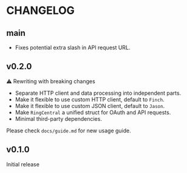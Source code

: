 # CHANGELOG

## main

- Fixes potential extra slash in API request URL.

## v0.2.0

⚠️ Rewriting with breaking changes

- Separate HTTP client and data processing into independent parts.
- Make it flexible to use custom HTTP client, default to `Finch`.
- Make it flexible to use custom JSON client, default to `Jason`.
- Make `RingCentral` a unified struct for OAuth and API requests.
- Minimal third-party dependencies.

Please check `docs/guide.md` for new usage guide.

## v0.1.0

Initial release
